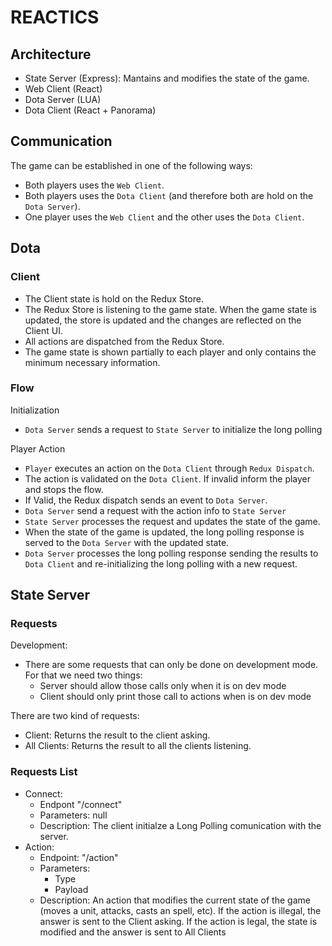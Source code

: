 # REACTICS

## Architecture

* State Server (Express): Mantains and modifies the state of the game.
* Web Client (React)
* Dota Server (LUA)
* Dota Client (React + Panorama)

## Communication

The game can be established in one of the following ways:
* Both players uses the `Web Client`.
* Both players uses the `Dota Client` (and therefore both are hold on the `Dota Server`).
* One player uses the `Web Client` and the other uses the `Dota Client`.

## Dota
### Client
* The Client state is hold on the Redux Store.
* The Redux Store is listening to the game state. When the game state is updated, the store is updated and the changes are reflected on the Client UI.
* All actions are dispatched from the Redux Store.
* The game state is shown partially to each player and only contains the minimum necessary information.

### Flow
Initialization
* `Dota Server` sends a request to `State Server` to initialize the long polling

Player Action
* `Player` executes an action on the `Dota Client` through `Redux Dispatch`.
* The action is validated on the `Dota Client`. If invalid inform the player and stops the flow.
* If Valid, the Redux dispatch sends an event to `Dota Server`.
* `Dota Server` send a request with the action info to `State Server`
* `State Server` processes the request and updates the state of the game.
* When the state of the game is updated, the long polling response is served to the `Dota Server` with the updated state.
* `Dota Server` processes the long polling response sending the results to `Dota Client` and re-initializing the long polling with a new request.

## State Server
### Requests
Development:
* There are some requests that can only be done on development mode. For that we need two things:
    * Server should allow those calls only when it is on dev mode
    * Client should only print those call to actions when is on dev mode

There are two kind of requests:
* Client: Returns the result to the client asking.
* All Clients: Returns the result to all the clients listening.

### Requests List
* Connect:
    * Endpont "/connect"
    * Parameters: null
    * Description: The client initialze a Long Polling comunication with the server.
* Action:
    * Endpoint: "/action"
    * Parameters:
        * Type
        * Payload
    * Description: An action that modifies the current state of the game (moves a unit, attacks, casts an spell, etc). If the action is illegal, the answer is sent to the Client asking. If the action is legal, the state is modified and the answer is sent to All Clients
